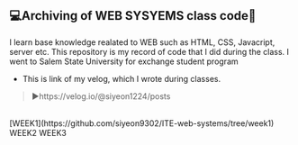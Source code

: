 ## 💻Archiving of WEB SYSYEMS class code🌟
I learn base knowledge realated to WEB such as HTML, CSS, Javacript, server etc. This repository is my record of code that I did during the class. I went to Salem State University for exchange student program
- This is link of my velog, which I wrote during classes.
> ▶️https://velog.io/@siyeon1224/posts
<br>
[WEEK1](https://github.com/siyeon9302/ITE-web-systems/tree/week1)
WEEK2
WEEK3
